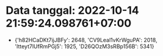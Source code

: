 # Data tanggal: 2022-10-14 21:59:24.098761+07:00

* {'h82HCaDKt7ijJBFy': 2648, 'CV9Leal1vKrWguPA': 2018, 'Itteyt7lUfRmPGj5': 1925, 'D26QOzM3sRBp156B': 5341}
